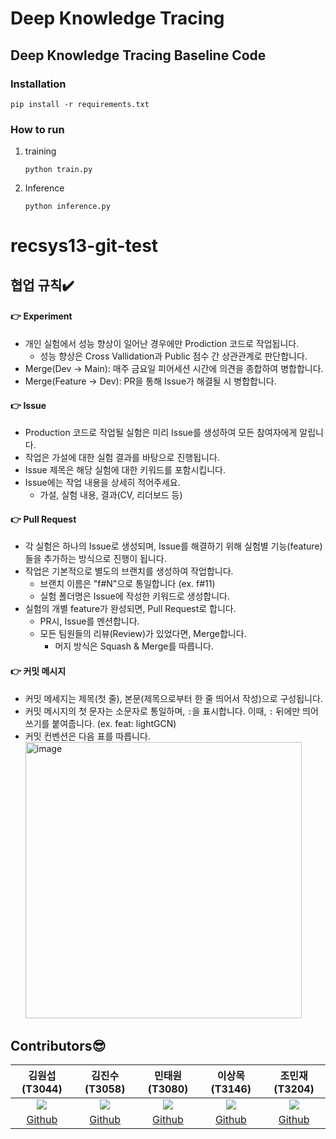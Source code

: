 #  Deep Knowledge Tracing
##  Deep Knowledge Tracing Baseline Code

### Installation

```
pip install -r requirements.txt
```

### How to run

1. training
   ```
   python train.py
   ```
2. Inference
   ```
   python inference.py
   ```
   
# recsys13-git-test

## 협업 규칙✔️

#### 👉 Experiment
- 개인 실험에서 성능 향상이 일어난 경우에만 Prodiction 코드로 작업됩니다.
  - 성능 향상은 Cross Vallidation과 Public 점수 간 상관관계로 판단합니다. 
- Merge(Dev -> Main): 매주 금요일 피어세션 시간에 의견을 종합하여 병합합니다. 
- Merge(Feature -> Dev): PR을 통해 Issue가 해결될 시 병합합니다. 

#### 👉 Issue
- Production 코드로 작업될 실험은 미리 Issue를 생성하여 모든 참여자에게 알립니다.
- 작업은 가설에 대한 실험 결과를 바탕으로 진행됩니다.
- Issue 제목은 해당 실험에 대한 키워드를 포함시킵니다. 
- Issue에는 작업 내용을 상세히 적어주세요.
  - 가설, 실험 내용, 결과(CV, 리더보드 등)

#### 👉 Pull Request
- 각 실험은 하나의 Issue로 생성되며, Issue를 해결하기 위해 실험별 기능(feature)들을 추가하는 방식으로 진행이 됩니다. 
- 작업은 기본적으로 별도의 브랜치를 생성하여 작업합니다.
  - 브랜치 이름은 "f#N"으로 통일합니다 (ex. f#11)
  - 실험 폴더명은 Issue에 작성한 키워드로 생성합니다. 
- 실험의 개별 feature가 완성되면, Pull Request로 합니다.
  - PR시, Issue를 멘션합니다.
  - 모든 팀원들의 리뷰(Review)가 있었다면, Merge합니다. 
    - 머지 방식은 Squash & Merge를 따릅니다.


#### 👉 커밋 메시지 
  - 커밋 메세지는 제목(첫 줄), 본문(제목으로부터 한 줄 띄어서 작성)으로 구성됩니다.
  - 커밋 메시지의 첫 문자는 소문자로 통일하며, `:`을 표시합니다. 이때, `:` 뒤에만 띄어쓰기를 붙여줍니다. (ex. feat: lightGCN)
  - 커밋 컨벤션은 다음 표를 따릅니다.   
     <img width="442" alt="image" src="https://user-images.githubusercontent.com/83912849/164678287-5454603e-c8bf-4aaf-9e38-d65822dbf034.png">
 
## Contributors😎
|김원섭(T3044)|김진수(T3058)|민태원(T3080)|이상목(T3146)|조민재(T3204)|
|:--:|:--:|:--:|:--:|:--:|
|[![](https://avatars.githubusercontent.com/u/83912849?v=4)](https://github.com/whattSUPkim)|[![](https://avatars.githubusercontent.com/u/70852156?v=4)](https://github.com/KimJinSuPKNU)|[![](https://avatars.githubusercontent.com/u/62104797?v=4)](https://github.com/mintaewon)|[![](https://avatars.githubusercontent.com/u/62589993?v=4)](https://github.com/SNMHZ)|[![](https://avatars.githubusercontent.com/u/77037041?v=4)](https://github.com/binyf)|
|[Github](https://github.com/whattSUPkim)|[Github](https://github.com/KimJinSuPKNU)|[Github](https://github.com/mintaewon)|[Github](https://github.com/SNMHZ)|[Github](https://github.com/binyf)|

